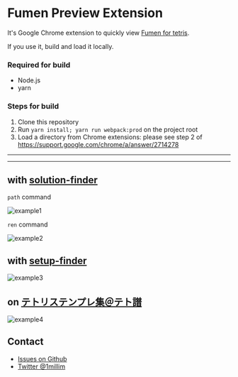 # Fumen Preview Extension

It's Google Chrome extension to quickly view [Fumen for tetris](http://harddrop.com/fumentool).

If you use it, build and load it locally.

### Required for build
* Node.js
* yarn

### Steps for build

1. Clone this repository
2. Run `yarn install; yarn run webpack:prod` on the project root
3. Load a directory from Chrome extensions: please see step 2 of https://support.google.com/chrome/a/answer/2714278

---
---

## with [solution-finder](https://github.com/knewjade/solution-finder)

`path` command

![example1](./images/video1.gif)

`ren` command

![example2](./images/video2.gif)

## with [setup-finder](https://github.com/moozilla/setup-finder)

![example3](images/video3.gif)

## on [テトリステンプレ集＠テト譜](https://www65.atwiki.jp/tetrismaps/)

![example4](./images/video4.gif)

## Contact

* [Issues on Github](https://github.com/knewjade/fumen-preview-extension/issues)
* [Twitter @1millim](https://twitter.com/1millim)
